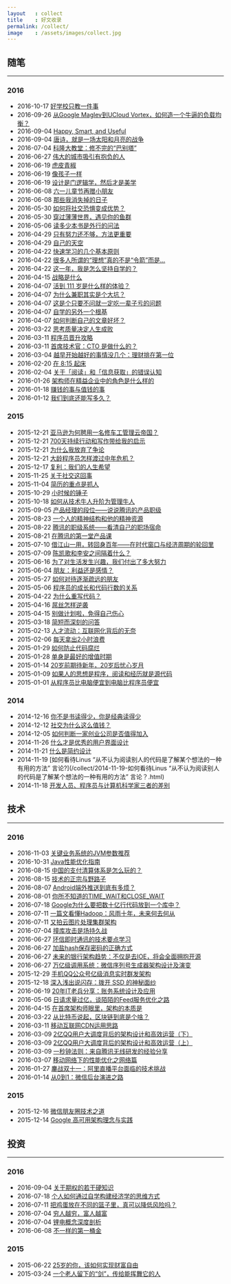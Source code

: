 ```yaml
---
layout   : collect
title    : 好文收录
permalink: /collect/
image    : /assets/images/collect.jpg
---
```



## 随笔
-------------------------------------------------------------------------------

### 2016
  - 2016-10-17 [好学校只教一件事](https://h5.sao.cn/magazine/detail?alias=m1f883e1)
  - 2016-09-26 [从Google Maglev到UCloud Vortex，如何造一个牛逼的负载均衡？](https://segmentfault.com/a/1190000004713123)
  - 2016-09-04 [Happy, Smart, and Useful](https://sivers.org/hsu)
  - 2016-09-04 [唐诗，就是一场太阳和月亮的战争](http://mp.weixin.qq.com/s?__biz=MzA4NDEzNTMyMA==&mid=2650314896&idx=1&sn=3fc3e93866994df321d419ca41aa4d23&scene=0)
  - 2016-07-04 [科隆大教堂：修不完的“巴别塔”](http://www.yuntoo.com/inspiration/15525)
  - 2016-06-27 [伟大的城市吸引有抱负的人](https://wap.koudaitong.com/v2/showcase/feature?alias=10l1weggo&spm=m1466571032871991689732209.autoreply&redirect_count=1)
  - 2016-06-19 [虎皮青椒](http://mp.weixin.qq.com/s?__biz=MzA4NDIyMTEyMA==&mid=200151097&idx=2&sn=3861ff9f981e5ef82984929a41ef2e9b&scene=2&srcid=0616Cb8MAElBfEOq395CgVVX&from=timeline&isappinstalled=0)
  - 2016-06-19 [像孩子一样](http://mp.weixin.qq.com/s?__biz=MjM5NjIyODQyOQ==&mid=401102266&idx=1&sn=5bea192ccd79bb06bfe02e81d34a1030&scene=4#wechat_redirec)
  - 2016-06-19 [设计是门逻辑学，然后才是美学](http://mp.weixin.qq.com/s?__biz=MzA4ODgwNjk1MQ==&mid=2653788300&idx=1&sn=d66d4b6db64fa3d4c70200becfbdd425&scene=0)
  - 2016-06-08 [六一儿童节再赠小朋友](http://mp.weixin.qq.com/s?__biz=MjM5MjAzODU2MA==&mid=2652779773&idx=1&sn=2b2186520e8f363e8a9951357c205af9&scene=0)
  - 2016-06-08 [那些我消失掉的日子](http://mp.weixin.qq.com/s?__biz=MjM5MjAzODU2MA==&mid=2652779781&idx=1&sn=b8ba49c4c7c40196f9852b47f08be586&scene=0)
  - 2016-05-30 [如何将社交恐惧变成优势？](http://mp.weixin.qq.com/s?__biz=MzI0NzE2ODc1Nw==&mid=2650227607&idx=1&sn=ac26a6c95c364b966e2ccf85668c4027&scene=2&srcid=0524M4YrBDLL2IjodFlYSatB&from=timeline&isappinstalled=0)
  - 2016-05-30 [穿过薄薄世界，遇见你的鱼群](http://mp.weixin.qq.com/s?__biz=MzI2OTA3MTA5Mg==&mid=2651747378&idx=1&sn=57311bd00294d9c627e19ad948813911&scene=0)
  - 2016-05-06 [读多少本书是外行的问法](http://mp.weixin.qq.com/s?__biz=MzA5OTc3NzEzMw==&mid=405798320&idx=1&sn=a856af913642cdf07d3214f87029d5a2&scene=0)
  - 2016-04-29 [只有努力还不够，方法更重要](http://mp.weixin.qq.com/s?__biz=MzA3MjM2MzYzOQ==&mid=2651359476&idx=1&sn=1de11bbe5ebb75dc081cb259a020d3ab&scene=0)
  - 2016-04-29 [自己的天空](http://mp.weixin.qq.com/s?__biz=MjM5MjAzODU2MA==&mid=2652779670&idx=1&sn=f42d06c9748440777bfc319cb5956e4a&scene=0)
  - 2016-04-22 [快速学习的几个基本原则](http://mp.weixin.qq.com/s?__biz=MzAxNzI4MTMwMw==&mid=2651629655&idx=1&sn=6957c159e21d392aaf757b81cf4a602b&scene=0)
  - 2016-04-22 [很多人所谓的“理想”真的不是“令箭”而是...](http://mp.weixin.qq.com/s?__biz=MzAxNzI4MTMwMw==&mid=2651629671&idx=1&sn=3935561f1d76d11b8512f8057247d7c4&scene=0)
  - 2016-04-22 [这一年，我是怎么坚持自学的？](http://mp.weixin.qq.com/s?__biz=MzA5MDg0MzA4NQ==&mid=401473629&idx=1&sn=cf945ef0788390c6b12dc99c078a310c&scene=2&srcid=0424M3kmLRZf9AS4jRgw11Ne&from=timeline&isappinstalled=0)
  - 2016-04-15 [战略是什么](http://mp.weixin.qq.com/s?__biz=MzA3ODQzNzU4OQ==&mid=402802580&idx=1&sn=3cd73a5a32184eeeb4066a6cc3214f3b&scene=0)
  - 2016-04-07 [活到 111 岁是什么样的体验？](http://mp.weixin.qq.com/s?__biz=MzAxNzI4MTMwMw==&mid=402987984&idx=1&sn=8e57b0c6e9d9b94878d8ed08f453c560&scene=0)
  - 2016-04-07 [为什么兼职其实是个大坑？](http://mp.weixin.qq.com/s?__biz=MzAwMDgyMTA3Mg==&mid=402001188&idx=1&sn=55bed567c5a2a844edbecb8bcd2dab46&scene=4)
  - 2016-04-07 [这是个只要不问就一定吃一辈子亏的问题](http://mp.weixin.qq.com/s?__biz=MzAxNzI4MTMwMw==&mid=402409740&idx=1&sn=2e6faafcb6a8e97bd7fecf9d00db82cb)
  - 2016-04-07 [自学的另外一个根基](http://mp.weixin.qq.com/s?__biz=MzAxNzI4MTMwMw==&mid=401590797&idx=2&sn=d879902d780341b6faf3de0fbe1ed91c&scene=21)
  - 2016-04-07 [如何判断自己的文章好坏？](http://mp.weixin.qq.com/s?__biz=MzAwMDgyMTA3Mg==&mid=402554543&idx=1&sn=b8e323e2f3cb2d4bf7e18eebaba5962f&scene=0)
  - 2016-03-22 [思考质量决定人生成败](http://mp.weixin.qq.com/s?__biz=MzA3MjM2MzYzOQ==&mid=402911075&idx=1&sn=c9c522ca29ef940a0a34f9e45e3ccde4&scene=0)
  - 2016-03-11 [程序员晋升攻略](http://mp.weixin.qq.com/s?__biz=MzA5MTE0MDUxMA==&mid=404382284&idx=1&sn=87f0cdcb5c41bb556304b0bfb038f4ee&scene=4)
  - 2016-03-11 [首席技术官：CTO 是做什么的？](http://mp.weixin.qq.com/s?__biz=MzA4NTU2MTg3MQ==&mid=405800426&idx=1&sn=7d446c5db81aceb6f4f9a05afa5b75dc&scene=0)
  - 2016-03-04 [越早开始越好的事情没几个：理财排在第一位](http://mp.weixin.qq.com/s?__biz=MzAxNzI4MTMwMw==&mid=210860540&idx=1&sn=7dc4896242df1adb557ab94744e81edd&scene=2&srcid=1006ySpkVEkarsf8DiobobIL&from=timeline&isappinstalled=0)
  - 2016-02-20 [在 8:15 起床](http://mp.weixin.qq.com/s?__biz=MjM5MjAzODU2MA==&mid=401998165&idx=1&sn=c1dfbaba5b0ff28a71e7993e623aef4e&scene=2&srcid=0220o9rC4l4C5V4o9KAvW23h&from=timeline&isappinstalled=0)
  - 2016-02-04 [关于「阅读」和「信息获取」的错误认知](http://mp.weixin.qq.com/s?__biz=MjM5ODIyMTE0MA==&mid=402301357&idx=1&sn=ec748667b0f1f5263ebb0c4294b27c13&scene=0#wechat_redirect)
  - 2016-01-26 [架构师在精益企业中的角色是什么样的](http://mp.weixin.qq.com/s?__biz=MjM5MDE0Mjc4MA==&mid=402424457&idx=1&sn=ee02b11223d58c236eeff5a6a578b75f&scene=0#wechat_redirect)
  - 2016-01-18 [赚钱的事与值钱的事](http://mp.weixin.qq.com/s?__biz=MjM5MjA4MjU4MQ==&mid=405602254&idx=1&sn=931de0a6fdb094aa416b1b27aaa87e05&scene=0#wechat_redirect)
  - 2016-01-12 [我们到底还能写多久？](http://mp.weixin.qq.com/s?__biz=MzA4NDEzNTMyMA==&mid=401655133&idx=1&sn=ce95f714ec62835ff6904f695c1c52c2&scene=0)

### 2015
  - 2015-12-21 [亚马逊为何聘用一名修车工管理云帝国？](http://tech.qq.com/a/20130221/000114.htm)
  - 2015-12-21 [700天持续行动和写作带给我的启示](http://mp.weixin.qq.com/s?__biz=MzAxNzI4MTMwMw==&mid=401253272&idx=2&sn=d6f260c988e5ff0649fb82bb740f4bab&scene=0#wechat_redirect)
  - 2015-12-21 [为什么我放弃了争论](http://mp.weixin.qq.com/s?__biz=MzAxNzI4MTMwMw==&mid=401232868&idx=1&sn=409a658e2642422cc2151fb02997add4&scene=0#wechat_redirect)
  - 2015-12-21 [大龄程序员怎样渡过中年危机？](http://mp.weixin.qq.com/s?__biz=MzA4NzA2NjcyMg==&mid=401318344&idx=1&sn=16ec5029c9837de19716fd9834c6693a&scene=0#wechat_redirect)
  - 2015-12-17 [复利：我们的人生希望](http://mp.weixin.qq.com/s?__biz=MzAxNzI4MTMwMw==&mid=401199907&idx=1&sn=0d5395ca0f0737afefc72a48c7ecd278&scene=2&srcid=12183txqtZ8WyA0sGoJna9IR&from=timeline&isappinstalled=0)
  - 2015-11-25 [关于社交这回事](http://mp.weixin.qq.com/s?__biz=MzA3MDMwOTcwMg==&mid=400481533&idx=1&sn=1952f96ed32f4a1bf911195f7c94c2dd&scene=0#wechat_redirect)
  - 2015-11-04 [简历的重点是抓人](http://mp.weixin.qq.com/s?__biz=MzA3MDMwOTcwMg==&mid=400281808&idx=1&sn=8df65be25bbd0a71f05763f90407c28b&scene=24&srcid=1109bRTu2nA6selXq3NWgoLd#wechat_redirect)
  - 2015-10-29 [小时候的锤子](http://mp.weixin.qq.com/s?__biz=MzA4NDEzNTMyMA==&mid=400137322&idx=1&sn=5eab529cd58a588e8e7da37255d0a60e&scene=0#wechat_redirect)
  - 2015-10-18 [如何从技术牛人升阶为管理牛人](http://mp.weixin.qq.com/s?__biz=MjAzNzMzNTkyMQ==&mid=400063279&idx=1&sn=8626ef7f5a6904ea30cf922b47e161c5&scene=0#wechat_redirect)
  - 2015-09-05 [产品经理的段位——说说腾讯的产品职级](http://mp.weixin.qq.com/s?__biz=MjM5MjA4MjU4MQ==&mid=210851763&idx=1&sn=a830cf763d5e84d323f11c462878eed7&scene=0)
  - 2015-08-23 [一个人的精神结构和他的精神资源](http://mp.weixin.qq.com/s?__biz=MjM5MjA4MjU4MQ==&mid=210509623&idx=1&sn=bd53b0a0e730702c1e2a1e370b69326d&scene=0)
  - 2015-08-22 [腾讯的职级系统——看清自己的职场宿命](http://mp.weixin.qq.com/s?__biz=MjM5MjA4MjU4MQ==&mid=200790551&idx=1&sn=17cb243a839d12f19a997be4d2572537&scene=21)
  - 2015-08-21 [在腾讯的第一堂产品课](http://mp.weixin.qq.com/s?__biz=MjM5MjA4MjU4MQ==&mid=201017426&idx=1&sn=f34e020e5438c3618e1956cbbf2f100f&scene=21)
  - 2015-07-10 [借江山一用，转回身百年——在时代窗口与经济周期的轮回里](http://mp.weixin.qq.com/s?__biz=MjM5MjA4MjU4MQ==&mid=208766630&idx=1&sn=5f5b70f64e73fa2cb5d4cc83fffe05b8&scene=2#rd)
  - 2015-07-09 [陈凯歌和李安之间隔着什么？](http://mp.weixin.qq.com/s?__biz=MjM5OTAwNTQ0MA==&mid=208205965&idx=1&sn=748a5ecfcfadee9d1f60b2a68c3c9874#rd)
  - 2015-06-16 [为了对生活发生兴趣，我们付出了多大努力](http://mp.weixin.qq.com/s?__biz=MzAxMTEyOTQ5OQ==&mid=213243283&idx=1&sn=59773cb8ef5cf8270f605a9e4aec7e8a#rd)
  - 2015-06-04 [朋友：利益还是感情？](http://mp.weixin.qq.com/s?__biz=MzAxMTEyOTQ5OQ==&mid=212685047&idx=1&sn=c6637e5bae4f355ab17952b175dc3d49#rd)
  - 2015-05-27 [如何对待逐渐疏远的朋友](http://mp.weixin.qq.com/s?__biz=MzAxMTEyOTQ5OQ==&mid=212276407&idx=1&sn=0d3166f90c23ca34d1691b38ee8a5f6f#rd)
  - 2015-05-06 [程序员的成长和代码行数的关系](http://mp.weixin.qq.com/s?__biz=MzAxMTEyOTQ5OQ==&mid=211244989&idx=1&sn=02d3612c3dd48d7080c08f9a1fdaa890#rd)
  - 2015-04-22 [为什么重写代码？](http://mp.weixin.qq.com/s?__biz=MzAxMTEyOTQ5OQ==&mid=210785461&idx=1&sn=1f36977945bc5455adbb2dcabc07404c#rd)
  - 2015-04-16 [屌丝怎样逆袭](http://mp.weixin.qq.com/s?__biz=MzAxMTEyOTQ5OQ==&mid=210553300&idx=1&sn=f009836416ed6d82dd4a2e93fdbe1871#rd)
  - 2015-04-15 [别做计划啦，免得自己伤心](http://mp.weixin.qq.com/s?__biz=MzAxMTEyOTQ5OQ==&mid=210508444&idx=1&sn=3c42618bd2efe4163659973232d5ada7#rd)
  - 2015-03-18 [简短而深刻的问答](/collect/2015-03-18-简短而深刻的问答.html)
  - 2015-02-13 [人才流动：互联网化背后的无奈](/collect/2015-02-13-人才流动：互联网化背后的无奈.html)
  - 2015-02-06 [每天拿出2小时浪费](/collect/2015-02-06-每天拿出2小时浪费.html)
  - 2015-01-29 [如何防止代码腐烂](/collect/2015-01-29-如何防止代码腐烂.html)
  - 2015-01-28 [单身是最好的增值时期](/collect/2015-01-28-单身是最好的增值时期.html)
  - 2015-01-14 [20岁前期待新年，20岁后忧心岁月](/collect/2015-01-14-20岁前期待新年，20岁后忧心岁月.html)
  - 2015-01-09 [如果人的思想是程序，阅读和经历就是源代码](/collect/2015-01-09-如果人的思想是程序，阅读和经历就是源代码.html)
  - 2015-01-01 [从程序员比电脑便宜到电脑比程序员便宜](/collect/2015-01-01-从程序员比电脑便宜到电脑比程序员便宜.html)

### 2014
  - 2014-12-16 [你不是书读得少，你是经典读得少](/collect/2014-12-16-你不是书读得少，你是经典读得少.html)
  - 2014-12-12 [社交为什么这么值钱？](/collect/2014-12-12-社交为什么这么值钱？.html)
  - 2014-12-05 [如何判断一家创业公司是否值得加入](/collect/2014-12-05-如何判断一家创业公司是否值得加入.html)
  - 2014-11-26 [什么才是优秀的用户界面设计](/collect/2014-11-26-什么才是优秀的用户界面设计.html)
  - 2014-11-21 [什么是简约设计](/collect/2014-11-21-什么是简约设计.html)
  - 2014-11-19 [如何看待Linus “从不认为阅读别人的代码是了解某个想法的一种有用的方法” 言论?](/collect/2014-11-19-如何看待Linus “从不认为阅读别人的代码是了解某个想法的一种有用的方法” 言论？.html)
  - 2014-11-18 [开发人员、程序员与计算机科学家三者的差别](/collect/2014-11-18-开发人员、程序员与计算机科学家三者的差别.html)



## 技术
-------------------------------------------------------------------------------

### 2016
  - 2016-11-03 [关键业务系统的JVM参数推荐](http://calvin1978.blogcn.com/articles/jvmoption-2.html?sukey=f740b693ad416b27fd48ad19ec662847deceec6475af05cfa65a04bdefb02b6da4e1b39d71088bde73d32005d8ec55b4)
  - 2016-10-31 [Java性能优化指南](http://calvin1978.blogcn.com/articles/javatuning.html?sukey=f740b693ad416b27e8ecb491288373867f9712fd6cd728340f892f6d178ca3fc4dae030d715de5a2a1246a65d101dbca)
  - 2016-08-15 [中国的支付清算体系是怎么玩的？](http://api.woshipm.com/pd/385099.html?sf=mobile&from=timeline&isappinstalled=1)
  - 2016-08-15 [技术的正宗与野路子](http://mp.weixin.qq.com/s?__biz=MzA4NTg1MjM0Mg==&mid=2657261357&idx=1&sn=ebb11a1623e00ca8e6ad55c9ad6b2547&scene=2&srcid=08104T9kNdakZKQcvejPWdIs&from=timeline&isappinstalled=0)
  - 2016-08-07 [Android端外推送到底有多烦？](http://mp.weixin.qq.com/s?__biz=MzA4NTg1MjM0Mg==&mid=2657261350&idx=1&sn=6cea730ef5a144ac243f07019fb43076&scrolltodown=1)
  - 2016-08-01 [你所不知道的TIME_WAIT和CLOSE_WAIT](http://mp.weixin.qq.com/s?__biz=MzI4MjA4ODU0Ng==&mid=402415747&idx=1&sn=2458ba4fe1830eecdb8db725d3f395fa&scene=0)
  - 2016-07-18 [Google为什么要把数十亿行代码放到一个库中？](http://mp.weixin.qq.com/s?__biz=MzA5Nzc4OTA1Mw==&mid=2659597658&idx=1&sn=0311e21d3fd4d101e3b18298beef0d49&scene=0)
  - 2016-07-11 [一篇文看懂Hadoop：风雨十年，未来何去何从](http://mp.weixin.qq.com/s?__biz=MjM5MDE0Mjc4MA==&mid=403025428&idx=1&sn=bb2c0380ce29dc3cecf5f6a2afe36960&scene=0)
  - 2016-07-11 [又拍云图片处理集群架构](http://mp.weixin.qq.com/s?__biz=MzAwMDU1MTE1OQ==&mid=404669856&idx=1&sn=fd2856ac13112416833e41093f66735c&scene=0)
  - 2016-07-04 [撞库攻击是场持久战](http://mp.weixin.qq.com/s?__biz=MjM5OTk2MTMxOQ==&mid=2727827047&idx=1&sn=53b703e555c83ccc0399473d914902ff&scene=0)
  - 2016-06-27 [环信即时通讯的技术要点学习](http://mp.weixin.qq.com/s?__biz=MzAwNjQwNzU2NQ==&mid=2650342773&idx=1&sn=ed013e21e081c81c2a4dbf220df732d9&scene=2&srcid=0626bW6vBht4UtgyacDVKZXc&from=timeline&isappinstalled=0)
  - 2016-06-27 [加盐hash保存密码的正确方式](http://drops.wooyun.org/papers/1066)
  - 2016-06-27 [未来的银行架构趋势：不仅是去IOE，将会全面拥抱开源](http://mp.weixin.qq.com/s?__biz=MzA5Nzc4OTA1Mw==&mid=410154363&idx=1&sn=bf7fc1146666f27a2da6b124b441024f&scene=0)
  - 2016-06-27 [万亿级调用系统：微信序列号生成器架构设计及演变](http://mp.weixin.qq.com/s?__biz=MjM5MDE0Mjc4MA==&mid=2650992918&idx=1&sn=be5121c3c57257291a30715ef7130a90&scene=0)
  - 2015-12-29 [手机QQ公众号亿级消息实时群发架构](http://www.php230.com/weixin1450768436.html)
  - 2015-12-18 [深入浅出说闪存：拨开 SSD 的神秘面纱](http://mp.weixin.qq.com/s?__biz=MzA4Nzg5Nzc5OA==&mid=400397199&idx=1&sn=18ab1666d1b433b21c4f43506651d812&scene=2&srcid=1116FRz3QBvx1aLGtAMOLl5L)
  - 2016-06-19 [20年IT老兵分享：账务系统设计及应用](https://mp.weixin.qq.com/cgi-bin/appmsg?begin=0&count=10&t=media/appmsg_list&type=10&action=list_card&lang=zh_CN&token=809860472)
  - 2016-05-06 [日请求量过亿，谈陌陌的Feed服务优化之路](http://mp.weixin.qq.com/s?__biz=MzA5Nzc4OTA1Mw==&mid=2659597071&idx=1&sn=cd8df9f8c52dfbfb54e65adbe19fae27&scene=0)
  - 2016-04-15 [在首席架构师眼里，架构的本质是](http://mp.weixin.qq.com/s?__biz=MzA4NTU2MTg3MQ==&mid=407250191&idx=1&sn=abbda20219694844554d8318fba23693&scene=0)
  - 2016-03-22 [从比特币说起，区块链到底是个啥？](http://mp.weixin.qq.com/s?__biz=MjM5MDE0Mjc4MA==&mid=403164652&idx=1&sn=4ec9417c7a28ee584684367b8b2358da&scene=0)
  - 2016-03-11 [移动互联网CDN运用思路](http://mp.weixin.qq.com/s?__biz=MzI4MjA4ODU0Ng==&mid=402603447&idx=1&sn=a66afa8393ffe5b8272ec0733f3ad1fa&scene=0)
  - 2016-03-09 [2亿QQ用户大调度背后的架构设计和高效运营（下）](http://dataunion.org/21595.html)
  - 2016-03-09 [2亿QQ用户大调度背后的架构设计和高效运营（上）](http://dataunion.org/21591.html)
  - 2016-03-09 [一秒钟法则：来自腾讯无线研发的经验分享](http://djt.qq.com/article/view/1130?ADTAG=email.InnerAD.weekly.20140415)
  - 2016-03-07 [移动网络下的性能优化之网络篇](http://mp.weixin.qq.com/s?__biz=MjM5MzA0ODkyMA==&mid=405933379&idx=1&sn=56f20f2cb7980832aeebdd7d592ec3a0&scene=0)
  - 2016-01-27 [鏖战双十一：阿里直播平台面临的技术挑战](http://mp.weixin.qq.com/s?__biz=MjM5MDE0Mjc4MA==&mid=402443318&idx=1&sn=8fc8896b86f2f385c428e7ab558d16e9&scene=0)
  - 2016-01-14 [从0到1：微信后台演进之路](http://mp.weixin.qq.com/s?__biz=MjM5MDE0Mjc4MA==&mid=402340325&idx=1&sn=5b7bf6025b1a83a0e529e630fc95ae28&scene=2&srcid=0115qK1uxBheullVx9Wolnt8&from=timeline&isappinstalled=0)

### 2015
  - 2015-12-16 [微信朋友圈技术之道](http://mp.weixin.qq.com/s?__biz=MjM5MDE0Mjc4MA==&mid=401735823&idx=1&sn=7a4df58c22d9d3145e0692dd580f6a3d&scene=0)
  - 2015-12-14 [Google 高可用架构理念与实践](http://mp.weixin.qq.com/s?__biz=MzAwMDU1MTE1OQ==&mid=402738153&idx=1&sn=af5e76aad269799e517607cdc2cfaf06&scene=2&srcid=1214WRHbvtYoHngyBagxE9Yz&from=timeline&isappinstalled=0)



## 投资
-------------------------------------------------------------------------------

### 2016
  - 2016-09-04 [关于期权的若干硬知识](http://mp.weixin.qq.com/s?__biz=MjM5NzI0Mjg0MA==&mid=2652371097&idx=1&sn=a6a8fca3734a8f5aa14c532e602f0d38&scene=0)
  - 2016-07-18 [个人如何通过自学构建经济学的思维方式](http://mp.weixin.qq.com/s?__biz=MzAxNzI4MTMwMw==&mid=2651630017&idx=1&sn=f8cd62f10f8fa04417d25754731a7b19&scene=0)
  - 2016-07-11 [把鸡蛋放在不同的篮子里，真可以降低风险吗？](http://mp.weixin.qq.com/s?__biz=MzA5MjE3ODgzNA==&mid=2652231356&idx=1&sn=7fa61b5f52430673e5b9f69eeec6dc50&scene=0)
  - 2016-07-04 [穷人越穷，富人越富](https://xueqiu.com/8342630583/41208274)
  - 2016-07-04 [锂电概念深度剖析](http://mp.weixin.qq.com/s?__biz=MzA5MjE3ODgzNA==&mid=2652231226&idx=1&sn=c5b5ec5141541b53c51c560c5a613e04&scene=0)
  - 2016-06-08 [不一样的第一桶金](https://xueqiu.com/1091244780/69500739)

### 2015
  - 2015-06-22 [25岁的你，该如何实现财富自由](http://mp.weixin.qq.com/s?__biz=MzAxMTEyOTQ5OQ==&mid=213501675&idx=1&sn=144872466ed15e59f4a7ef2c45768e38#rd)
  - 2015-03-24 [一个老人留下的“剑”，传给能挥舞它的人](/collect/2015-03-24-一个老人留下的“剑”，传给能挥舞它的人.html)
